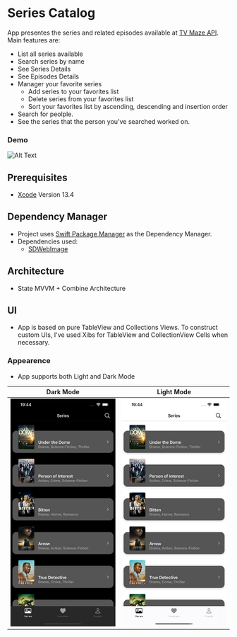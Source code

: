 # Series Catalog
App presentes the series and related episodes available at [TV Maze API](https://www.tvmaze.com/api). Main features are:
* List all series available
* Search series by name
* See Series Details
* See Episodes Details
* Manager your favorite series
    * Add series to your favorites list
    * Delete series from your favorites list
    * Sort your favorites list by ascending, descending and insertion order
* Search for peolple.
* See the series that the person you've searched worked on.

### Demo
![Alt Text](./Images/AppPreview.gif)

## Prerequisites
* [Xcode](https://developer.apple.com/xcode/) Version 13.4

## Dependency Manager
* Project uses [Swift Package Manager](https://www.swift.org/package-manager/) as the Dependency Manager.
* Dependencies used:
    * [SDWebImage](https://github.com/SDWebImage/SDWebImage)

## Architecture
* State MVVM + Combine Architecture

## UI
* App is based on pure TableView and Collections Views. To construct custom UIs, I've used Xibs for TableView and CollectionView Cells when necessary.

### Appearence
* App supports both Light and Dark Mode

Dark Mode           |  Light Mode
:-------------------------:|:-------------------------:
![DarkMode](./Images/DarkMode.png)  |  ![LightMode](./Images/LightMode.png)
